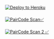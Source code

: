 [![Deploy to Heroku](https://www.herokucdn.com/deploy/button.png)](https://heroku.com/deploy?template=https://github.com/Fenixid-server/Whatsapp-contact-save-bot)

###
[![PairCode Scan✅](https://img.shields.io/badge/Scan%20PairCode-%230A66C2?style=for-the-badge&logo=whatsapp&logoColor=white)](https://pairz-9ec360ae8410.herokuapp.com/pairing)
###
[![PairCode Scan 2 ✅](https://img.shields.io/badge/Scan%20PairCode-%230A66C2?style=for-the-badge&logo=whatsapp&logoColor=white)](https://replit.com/@2023lastalone/FENIX-PRINTING-COD-FIX)
###
